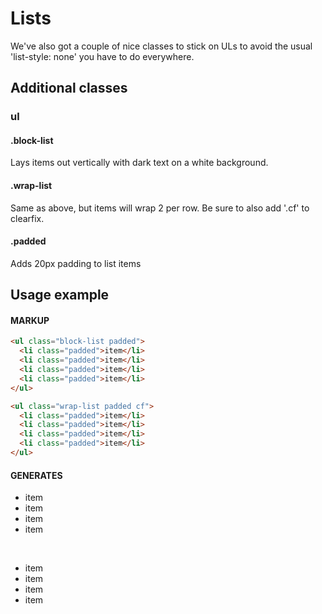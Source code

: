# Lists
We've also got a couple of nice classes to stick on ULs to avoid the usual 'list-style: none' you have to do everywhere.

## Additional classes

### ul

#### .block-list
Lays items out vertically with dark text on a white background.

#### .wrap-list
Same as above, but items will wrap 2 per row. Be sure to also add '.cf' to clearfix.

#### .padded
Adds 20px padding to list items

## Usage example
#### MARKUP
``` html
<ul class="block-list padded">
  <li class="padded">item</li>
  <li class="padded">item</li>
  <li class="padded">item</li>
  <li class="padded">item</li>
</ul>

<ul class="wrap-list padded cf">
  <li class="padded">item</li>
  <li class="padded">item</li>
  <li class="padded">item</li>
  <li class="padded">item</li>
</ul>
```
#### GENERATES
<div class="example-code"  style="padding-bottom: 20px;">
<ul class="block-list padded">
  <li class="padded">item</li>
  <li class="padded">item</li>
  <li class="padded">item</li>
  <li class="padded">item</li>
</ul>
<br/>
<ul class="wrap-list padded cf">
  <li class="padded">item</li>
  <li class="padded">item</li>
  <li class="padded">item</li>
  <li class="padded">item</li>
</ul>

</div>
